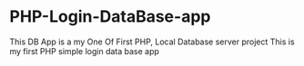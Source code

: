 # PHP-Login-DataBase-app
This DB App is a my One Of First PHP, Local Database server project
This is my first PHP simple login data base app
